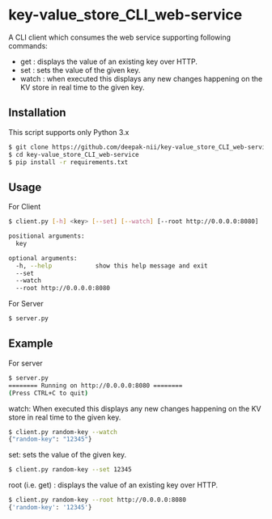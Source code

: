 # key-value_store_CLI_web-service

A CLI client which consumes the web service supporting following commands:
- get <key>: displays the value of an existing key over HTTP.
- set <key> <value>: sets the value of the given key.
- watch <key>: when executed this displays any new changes happening on the KV store in real time to the given key.

## Installation

This script supports only Python 3.x

```bash
$ git clone https://github.com/deepak-nii/key-value_store_CLI_web-service.git
$ cd key-value_store_CLI_web-service
$ pip install -r requirements.txt
```
## Usage

For Client

```bash
$ client.py [-h] <key> [--set] [--watch] [--root http://0.0.0.0:8080]

positional arguments:
  key

optional arguments:
  -h, --help            show this help message and exit
  --set 
  --watch
  --root http://0.0.0.0:8080

```
For Server

```bash
$ server.py
```

## Example
For server

```bash
$ server.py
======== Running on http://0.0.0.0:8080 ========
(Press CTRL+C to quit)
```
<key> watch: When executed this displays any new changes happening on the KV store in real time to the given key.

```bash
$ client.py random-key --watch
{"random-key": "12345"}
```
<key> set: sets the value of the given key.

```bash
$ client.py random-key --set 12345
```
<key> root (i.e. get) : displays the value of an existing key over HTTP.

```bash
$ client.py random-key --root http://0.0.0.0:8080
{'random-key': '12345'}
```
